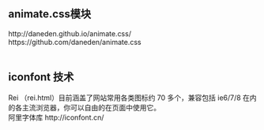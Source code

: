 <h2>animate.css模块</h2>     
http://daneden.github.io/animate.css/<br />
https://github.com/daneden/animate.css<br /><br />

<h2>iconfont 技术</h2>
Rei （rei.html）目前涵盖了网站常用各类图标约 70 多个，兼容包括 ie6/7/8 在内的各主流浏览器，你可以自由的在页面中使用它。<br>
阿里字体库 http://iconfont.cn/<br>